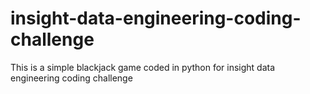 insight-data-engineering-coding-challenge
=========================================

This is a simple blackjack game coded in python for insight data engineering coding challenge
